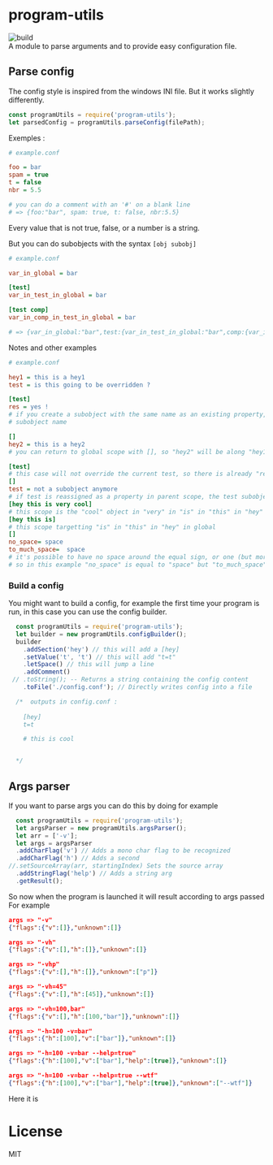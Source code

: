 # program-utils
![build](https://img.shields.io/travis/ahoZiorce/program-utils.svg)  
A module to parse arguments and to provide easy configuration file.

## Parse config
The config style is inspired from the windows INI file. But it works slightly differently.
```javascript
const programUtils = require('program-utils');
let parsedConfig = programUtils.parseConfig(filePath);
```
Exemples :
```ini
# example.conf

foo = bar
spam = true
t = false
nbr = 5.5

# you can do a comment with an '#' on a blank line
# => {foo:"bar", spam: true, t: false, nbr:5.5}
```
Every value that is not true, false, or a number is a string.

But you can do subobjects with the syntax `[obj subobj]`
```ini
# example.conf

var_in_global = bar

[test]
var_in_test_in_global = bar

[test comp]
var_in_comp_in_test_in_global = bar

# => {var_in_global:"bar",test:{var_in_test_in_global:"bar",comp:{var_in_comp_in_test_in_global:"bar"}}}
```

Notes and other examples
```ini
# example.conf

hey1 = this is a hey1
test = is this going to be overridden ?

[test]
res = yes !
# if you create a subobject with the same name as an existing property, the property will be overriden by the 
# subobject name

[]
hey2 = this is a hey2
# you can return to global scope with [], so "hey2" will be along "hey1"

[test]
# this case will not override the current test, so there is already "res" defined here
[]
test = not a subobject anymore
# if test is reassigned as a property in parent scope, the test subobject will be overriden also
[hey this is very cool]
# this scope is the "cool" object in "very" in "is" in "this" in "hey" in global
[hey this is]
# this scope targetting "is" in "this" in "hey" in global
[]
no_space= space
to_much_space=  space
# it's possible to have no space around the equal sign, or one (but more will add a space in the value)
# so in this example "no_space" is equal to "space" but "to_much_space" is equal to " space"
```

### Build a config
You might want to build a config, for example the first time your program is run, in this case you
can use the config builder.
```javascript
  const programUtils = require('program-utils');
  let builder = new programUtils.configBuilder();
  builder
    .addSection('hey') // this will add a [hey]
    .setValue('t', 't') // this will add "t=t"
    .letSpace() // this will jump a line
    .addComment()
 // .toString(); -- Returns a string containing the config content
    .toFile('./config.conf'); // Directly writes config into a file

  /*  outputs in config.conf :
  
    [hey]
    t=t

    # this is cool


  */
```

## Args parser
If you want to parse args you can do this by doing for example
```javascript
  const programUtils = require('program-utils');
  let argsParser = new programUtils.argsParser();
  let arr = ['-v'];
  let args = argsParser
  .addCharFlag('v') // Adds a mono char flag to be recognized
  .addCharFlag('h') // Adds a second
//.setSourceArray(arr, startingIndex) Sets the source array
  .addStringFlag('help') // Adds a string arg
  .getResult();
```
So now when the program is launched it will result according to args passed
For example
```json
args => "-v"
{"flags":{"v":[]},"unknown":[]}

args => "-vh"
{"flags":{"v":[],"h":[]},"unknown":[]}

args => "-vhp"
{"flags":{"v":[],"h":[]},"unknown":["p"]}

args => "-vh=45"
{"flags":{"v":[],"h":[45]},"unknown":[]}

args => "-vh=100,bar"
{"flags":{"v":[],"h":[100,"bar"]},"unknown":[]}

args => "-h=100 -v=bar"
{"flags":{"h":[100],"v":["bar"]},"unknown":[]}

args => "-h=100 -v=bar --help=true"
{"flags":{"h":[100],"v":["bar"],"help":[true]},"unknown":[]}

args => "-h=100 -v=bar --help=true --wtf"
{"flags":{"h":[100],"v":["bar"],"help":[true]},"unknown":["--wtf"]}
```

Here it is

# License

MIT